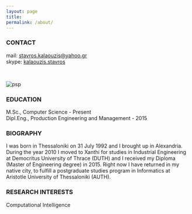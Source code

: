 ```yaml
---
layout: page
title: 
permalink: /about/
---
```


### CONTACT                                                  
mail: [stavros.kalaouzis@yahoo.gr](mailto:stavros.kalaouzis@yahoo.gr)  
skype: [kalaouzis.stavros](skype:kalaouzis.stavros)
 
 <br />   
 
![psp](https://raw.githubusercontent.com/skalaouzis/skalaouzis.github.io/master/images/asdasdasdas.png)

### EDUCATION
M.Sc., Computer Science - Present                                                                                                 
Dipl.Eng., Production Engineering and Management - 2015

### BIOGRAPHY 
I was born in Thessaloniki on 31 July 1992 and I brought up in Alexandria. During the year 2010 I moved to Xanthi for studies in Industrial Engineering at Democritus University of Thrace (DUTH) and I received my Diploma (Master of Engineering degree) in 2015. Right now I have returned in my native city, to fulfill a postgraduate studies program in Informatics at Aristotle University of Thessaloniki (AUTH). 

### RESEARCH INTERESTS                                                  
Computational Intelligence 


